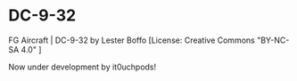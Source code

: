 # DC-9-32
FG Aircraft | DC-9-32 by Lester Boffo [License: Creative Commons "BY-NC-SA 4.0" ]

Now under development by it0uchpods!
